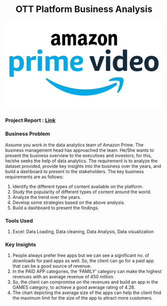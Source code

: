 <h1 align="center">OTT Platform Business Analysis</h1>


<img width="1000" src="https://github.com/Mangeshgp14/OTT-Platform-Business-Analysis/blob/main/Amazon-Prime-Video-Emblem.png" >

<h3>Project Report : <a href="https://docs.google.com/document/d/1tdvOeqLJyLfnF6naZT3bJw_iPVHkvsiigGcEGla4Zn4/edit?usp=sharing">Link</a></h3>

<h3>Business Problem</h3>
<p>
Assume you work in the data analytics team of Amazon Prime. The business management head has approached the team. He/She wants to present the business overview to the executives and investors; for this, he/she seeks the help of data analytics. 
The requirement is to analyze the dataset provided, provide key insights into the business over the years, and build a dashboard to present to the stakeholders.
The key business requirements are as follows:
<ol>
   <li> Identify the different types of content available on the platform. 
   </li>
   <li>Study the popularity of different types of content around the world.
   </li>
  <li>Analyze the trend over the years.
   </li>
  <li>Develop some strategies based on the above analysis.
   </li>
  <li>Build a dashboard to present the findings.
   </li>
 </ol>
 
</p>

<h3>Tools Used</h3>

 <ol>
  <li>
   Excel: Data Loading, Data cleaning, Data Analysis, Data visualization
  </li>
 </ol>
 

<h3>Key Insights</h3>
<ol>
 <li>People always prefer free apps but we can see a significant no. of downloads for paid apps as well. So, the client can go for a paid app that can be a good source of revenue.
</li>
 <li>In the PAID APP categories, the ‘FAMILY’ category can make the highest revenues with an average revenue of 450 million.</li>
 <li>So, the client can compromise on the revenues and build an app in the GAMES category, to achieve a good average rating of 4.28.</li>
 <li>The chart depicting the average size of the apps can help the client find the maximum limit for the size of the app to attract more customers.</li>
</ol>
